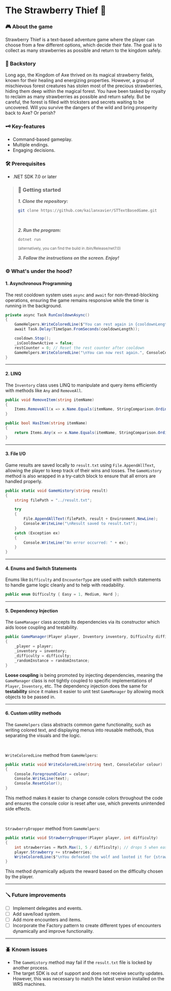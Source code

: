 # The Strawberry Thief 🍓

### 🎮 About the game
Strawberry Thief is a text-based adventure game where the player can choose from a few different options, which decide their fate. The goal is to collect as many strawberries as possible and return to the kingdom safely.

### 🌿 Backstory
Long ago, the Kingdom of Axe thrived on its magical strawberry fields, known for their healing and energizing properties. However, a group of mischievous forest creatures has stolen most of the precious strawberries, hiding them deep within the magical forest. You have been tasked by royalty to reclaim as many strawberries as possible and return safely. But be careful, the forest is filled with tricksters and secrets waiting to be uncovered. Will you survive the dangers of the wild and bring prosperity back to Axe? Or perish?

### 🗝️ Key-features
- Command-based gameplay.
- Multiple endings.
- Engaging decisions.

### 🛠️ Prerequisites
- .NET SDK 7.0 or later

> ### 🚀 Getting started
>
>
> _**1. Clone the repository:**_
> ```bash
> git clone https://github.com/kailanxavier/STTextBasedGame.git 
> ```
>
> <br>
>
> _**2. Run the program:**_
> ```bash
> dotnet run
> ```
> 
> <sup>(alternatively, you can find the build in /bin/Release/net7.0)</sup>
>
>
> _**3. Follow the instructions on the screen. Enjoy!**_



### ⚙️ What's under the hood?

#### 1. Asynchronous Programming
The rest cooldown system uses `async` and `await` for non-thread-blocking operations, ensuring the game remains responsive while the timer is running in the background.
```csharp
private async Task RunCooldownAsync()
{
    GameHelpers.WriteColoredLine($"You can rest again in {cooldownLength - cooldown.Elapsed.TotalSeconds:F0}s", ConsoleColor.Red);
    await Task.Delay(TimeSpan.FromSeconds(cooldownLength));

    cooldown.Stop();
    _isCooldownActive = false;
    restCounter = 0; // Reset the rest counter after cooldown
    GameHelpers.WriteColoredLine("\nYou can now rest again.", ConsoleColor.Green);
}
```
---
#### 2. LINQ
The `Inventory` class uses LINQ to manipulate and query items efficiently with methods like `Any` and `RemoveAll`.
```csharp
public void RemoveItem(string itemName)
{
    Items.RemoveAll(x => x.Name.Equals(itemName, StringComparison.OrdinalIgnoreCase));
}

public bool HasItem(string itemName)
{
    return Items.Any(x => x.Name.Equals(itemName, StringComparison.OrdinalIgnoreCase));
}
```
---
#### 3. File I/O
Game results are saved locally to `result.txt` using `File.AppendAllText`, allowing the player to keep track of their wins and losses. The `GameHistory` method is also wrapped in a try-catch block to ensure that all errors are handled properly.
```csharp
public static void GameHistory(string result)
{
    string filePath = "../result.txt";

    try
    {
        File.AppendAllText(filePath, result + Environment.NewLine);
        Console.WriteLine("\nResult saved to result.txt");
    } 
    catch (Exception ex)
    {
        Console.WriteLine("An error occurred: " + ex);
    }
}
```
---
#### 4. Enums and Switch Statements
Enums like `Difficulty` and `EncounterType` are used with switch statements to handle game logic cleanly and to help with readability.
```csharp 
public enum Difficulty { Easy = 1, Medium, Hard };
```
---
#### 5. Dependency Injection
The `GameManager` class accepts its dependencies via its constructor which aids loose coupling and testability.
```csharp 
public GameManager(Player player, Inventory inventory, Difficulty difficulty, Random randomInstance)
{
    _player = player;
    _inventory = inventory;
    _difficulty = difficulty;
    _randomInstance = randomInstance;
}
```
**Loose coupling** is being promoted by injecting dependencies, meaning the `GameManager` class is not tightly coupled to specific implementations of `Player`, `Inventory`, etc.
The dependency injection does the same for **testability** since it makes it easier to unit test `GameManager` by allowing mock objects to be passed in.

---
#### 6. Custom utility methods
The `GameHelpers` class abstracts common game functionality, such as writing colored text, and displaying menus into reusable methods, thus separating the visuals and the logic. 

<br>

`WriteColoredLine` method from `GameHelpers`: 
```csharp
public static void WriteColoredLine(string text, ConsoleColor colour)
{
    Console.ForegroundColor = colour;
    Console.WriteLine(text);
    Console.ResetColor();
}
```

This method makes it easier to change console colors throughout the code and ensures the console color is reset after use, which prevents unintended side effects.

<br>

`StrawberryDropper` method from `GameHelpers`: 
```csharp
public static void StrawberryDropper(Player player, int difficulty)
{
    int strawberries = Math.Max(1, 5 / difficulty); // drops 5 when easy, 2 when medium and 1 when hard
    player.Strawberry += strawberries;
    WriteColoredLine($"\nYou defeated the wolf and looted it for {strawberries} strawberries!", ConsoleColor.Green);
}
```

This method dynamically adjusts the reward based on the difficulty chosen by the player.

---
### 🪛 Future improvements
- [ ] Implement delegates and events.
- [ ] Add save/load system.
- [ ] Add more encounters and items.
- [ ] Incorporate the Factory pattern to create different types of encounters dynamically and improve functionality.

---
### 🪲 Known issues
- The `GameHistory` method may fail if the `result.txt` file is locked by another process.
- The target SDK is out of support and does not receive security updates. However, this was necessary to match the latest version installed on the WRS machines.
